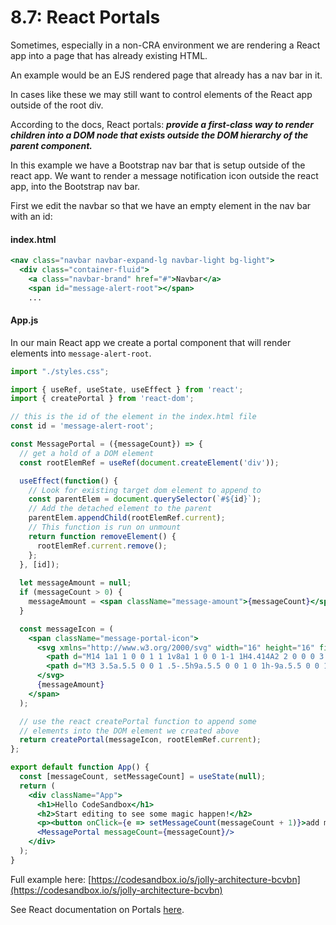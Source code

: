 # 8.7: React Portals

Sometimes, especially in a non-CRA environment we are rendering a React app into a page that has already existing HTML.

An example would be an EJS rendered page that already has a nav bar in it.

In cases like these we may still want to control elements of the React app outside of the root div.

According to the docs, React portals: _**provide a first-class way to render children into a DOM node that exists outside the DOM hierarchy of the parent component.**_

In this example we have a Bootstrap nav bar that is setup outside of the react app. We want to render a message notification icon outside the react app, into the Bootstrap nav bar.

First we edit the navbar so that we have an empty element in the nav bar with an id:

#### index.html

```jsx
<nav class="navbar navbar-expand-lg navbar-light bg-light">
  <div class="container-fluid">
    <a class="navbar-brand" href="#">Navbar</a>
    <span id="message-alert-root"></span>
    ...
```

#### App.js

In our main React app we create a portal component that will render elements into `message-alert-root`.

```jsx
import "./styles.css";

import { useRef, useState, useEffect } from 'react';
import { createPortal } from 'react-dom';

// this is the id of the element in the index.html file
const id = 'message-alert-root';

const MessagePortal = ({messageCount}) => {
  // get a hold of a DOM element
  const rootElemRef = useRef(document.createElement('div'));

  useEffect(function() {
    // Look for existing target dom element to append to
    const parentElem = document.querySelector(`#${id}`);
    // Add the detached element to the parent
    parentElem.appendChild(rootElemRef.current);
    // This function is run on unmount
    return function removeElement() {
      rootElemRef.current.remove();
    };
  }, [id]);
 
  let messageAmount = null;
  if (messageCount > 0) {
    messageAmount = <span className="message-amount">{messageCount}</span>;
  }

  const messageIcon = (
    <span className="message-portal-icon">
      <svg xmlns="http://www.w3.org/2000/svg" width="16" height="16" fill="currentColor" class="bi bi-chat-left-text" viewBox="0 0 16 16">
        <path d="M14 1a1 1 0 0 1 1 1v8a1 1 0 0 1-1 1H4.414A2 2 0 0 0 3 11.586l-2 2V2a1 1 0 0 1 1-1h12zM2 0a2 2 0 0 0-2 2v12.793a.5.5 0 0 0 .854.353l2.853-2.853A1 1 0 0 1 4.414 12H14a2 2 0 0 0 2-2V2a2 2 0 0 0-2-2H2z"/>
        <path d="M3 3.5a.5.5 0 0 1 .5-.5h9a.5.5 0 0 1 0 1h-9a.5.5 0 0 1-.5-.5zM3 6a.5.5 0 0 1 .5-.5h9a.5.5 0 0 1 0 1h-9A.5.5 0 0 1 3 6zm0 2.5a.5.5 0 0 1 .5-.5h5a.5.5 0 0 1 0 1h-5a.5.5 0 0 1-.5-.5z"/>
      </svg>
      {messageAmount}
    </span>
  );

  // use the react createPortal function to append some
  // elements into the DOM element we created above
  return createPortal(messageIcon, rootElemRef.current);
};

export default function App() {
  const [messageCount, setMessageCount] = useState(null);
  return (
    <div className="App">
      <h1>Hello CodeSandbox</h1>
      <h2>Start editing to see some magic happen!</h2>
      <p><button onClick={e => setMessageCount(messageCount + 1)}>add message</button></p>
      <MessagePortal messageCount={messageCount}/>
    </div>
  );
}
```

Full example here: [https://codesandbox.io/s/jolly-architecture-bcvbn](https://codesandbox.io/s/jolly-architecture-bcvbn)

See React documentation on Portals [here](https://reactjs.org/docs/portals.html).
